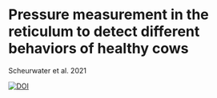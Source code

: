 # Pressure measurement in the reticulum to detect different behaviors of healthy cows

Scheurwater et al. 2021

[![DOI](https://zenodo.org/badge/DOI/10.5281/zenodo.4538933.svg)](https://doi.org/10.5281/zenodo.4538933)

